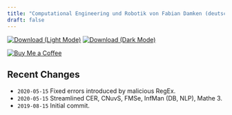 ```yaml
---
title: "Computational Engineering und Robotik von Fabian Damken (deutsch)"
draft: false
---
```


[![Download (Light Mode)](/download.png)](cer-summary.pdf)
[![Download (Dark Mode)](/download-dark.png)](cer-summary-dark.pdf)

[![Buy Me a Coffee](/kofi.png)](https://ko-fi.com/fdamken)

## Recent Changes
- `2020-05-15` Fixed errors introduced by malicious RegEx.
- `2020-05-15` Streamlined CER, CNuvS, FMSe, InfMan (DB, NLP), Mathe 3.
- `2019-08-15` Initial commit.
